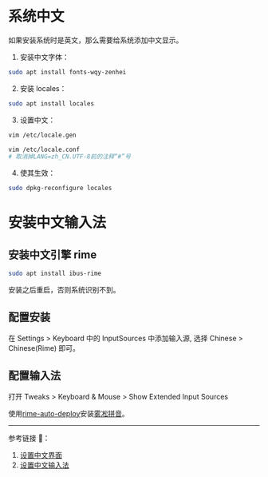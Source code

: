 # 系统中文

如果安装系统时是英文，那么需要给系统添加中文显示。

1. 安装中文字体：

```bash
sudo apt install fonts-wqy-zenhei
```

2. 安装 locales：

```bash
sudo apt install locales
```

3. 设置中文：

```bash
vim /etc/locale.gen

vim /etc/locale.conf
# 取消掉LANG=zh_CN.UTF-8前的注释“#”号
```

4. 使其生效：

```bash
sudo dpkg-reconfigure locales
```

# 安装中文输入法

## 安装中文引擎 rime

```bash
sudo apt install ibus-rime
```

安装之后重启，否则系统识别不到。

## 配置安装

在 Settings > Keyboard 中的 InputSources 中添加输入源, 选择 Chinese > Chinese(Rime) 即可。

## 配置输入法

打开 Tweaks > Keyboard & Mouse > Show Extended Input Sources

使用[rime-auto-deploy](https://github.com/Mark24Code/rime-auto-deploy)安装[雾凇拼音](https://github.com/iDvel/rime-ice)。

---

参考链接 🔗：

1. [设置中文界面](https://www.cnblogs.com/shanhubei/p/17517381.html)
2. [设置中文输入法](https://juejin.cn/post/7260795888338583610)
